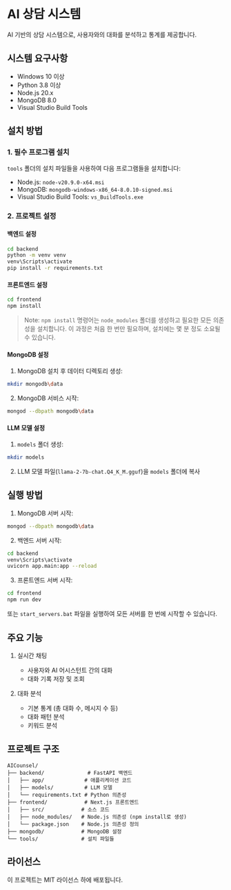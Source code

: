 # AI 상담 시스템

AI 기반의 상담 시스템으로, 사용자와의 대화를 분석하고 통계를 제공합니다.

## 시스템 요구사항

- Windows 10 이상
- Python 3.8 이상
- Node.js 20.x
- MongoDB 8.0
- Visual Studio Build Tools

## 설치 방법

### 1. 필수 프로그램 설치

`tools` 폴더의 설치 파일들을 사용하여 다음 프로그램들을 설치합니다:
- Node.js: `node-v20.9.0-x64.msi`
- MongoDB: `mongodb-windows-x86_64-8.0.10-signed.msi`
- Visual Studio Build Tools: `vs_BuildTools.exe`

### 2. 프로젝트 설정

#### 백엔드 설정
```bash
cd backend
python -m venv venv
venv\Scripts\activate
pip install -r requirements.txt
```

#### 프론트엔드 설정
```bash
cd frontend
npm install
```
> Note: `npm install` 명령어는 `node_modules` 폴더를 생성하고 필요한 모든 의존성을 설치합니다. 이 과정은 처음 한 번만 필요하며, 설치에는 몇 분 정도 소요될 수 있습니다.

#### MongoDB 설정
1. MongoDB 설치 후 데이터 디렉토리 생성:
```bash
mkdir mongodb\data
```

2. MongoDB 서비스 시작:
```bash
mongod --dbpath mongodb\data
```

#### LLM 모델 설정
1. `models` 폴더 생성:
```bash
mkdir models
```

2. LLM 모델 파일(`llama-2-7b-chat.Q4_K_M.gguf`)을 `models` 폴더에 복사

## 실행 방법

1. MongoDB 서버 시작:
```bash
mongod --dbpath mongodb\data
```

2. 백엔드 서버 시작:
```bash
cd backend
venv\Scripts\activate
uvicorn app.main:app --reload
```

3. 프론트엔드 서버 시작:
```bash
cd frontend
npm run dev
```

또는 `start_servers.bat` 파일을 실행하여 모든 서버를 한 번에 시작할 수 있습니다.

## 주요 기능

1. 실시간 채팅
   - 사용자와 AI 어시스턴트 간의 대화
   - 대화 기록 저장 및 조회

2. 대화 분석
   - 기본 통계 (총 대화 수, 메시지 수 등)
   - 대화 패턴 분석
   - 키워드 분석

## 프로젝트 구조

```
AICounsel/
├── backend/              # FastAPI 백엔드
│   ├── app/             # 애플리케이션 코드
│   ├── models/          # LLM 모델
│   └── requirements.txt # Python 의존성
├── frontend/            # Next.js 프론트엔드
│   ├── src/            # 소스 코드
│   ├── node_modules/   # Node.js 의존성 (npm install로 생성)
│   └── package.json    # Node.js 의존성 정의
├── mongodb/            # MongoDB 설정
└── tools/              # 설치 파일들
```

## 라이선스

이 프로젝트는 MIT 라이선스 하에 배포됩니다. 